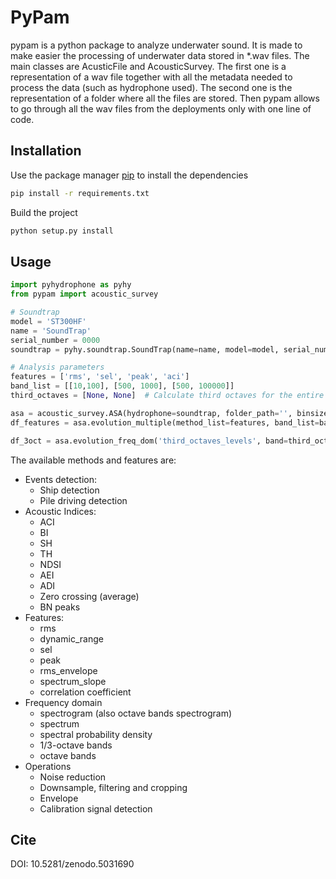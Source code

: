 # PyPam
pypam is a python package to analyze underwater sound. 
It is made to make easier the processing of underwater data stored in *.wav files. 
The main classes are AcusticFile and AcousticSurvey. The first one is a representation of a wav file together 
with all the metadata needed to process the data (such as hydrophone used). The second one is the representation of a
folder where all the files are stored. Then pypam allows to go through all the wav files from the deployments only with
one line of code. 

## Installation

Use the package manager [pip](https://pip.pypa.io/en/stable/) to install 
the dependencies 

```bash
pip install -r requirements.txt 
```

Build the project

```bash
python setup.py install
```

## Usage

```python
import pyhydrophone as pyhy
from pypam import acoustic_survey

# Soundtrap
model = 'ST300HF'
name = 'SoundTrap'
serial_number = 0000
soundtrap = pyhy.soundtrap.SoundTrap(name=name, model=model, serial_number=serial_number)

# Analysis parameters
features = ['rms', 'sel', 'peak', 'aci']
band_list = [[10,100], [500, 1000], [500, 100000]]
third_octaves = [None, None]  # Calculate third octaves for the entire freq range

asa = acoustic_survey.ASA(hydrophone=soundtrap, folder_path='', binsize=60.0)
df_features = asa.evolution_multiple(method_list=features, band_list=band_list)

df_3oct = asa.evolution_freq_dom('third_octaves_levels', band=third_octaves, db=True)
```

The available methods and features are: 
- Events detection: 
  - Ship detection 
  - Pile driving detection 
- Acoustic Indices: 
  - ACI 
  - BI 
  - SH 
  - TH 
  - NDSI
  - AEI 
  - ADI 
  - Zero crossing (average)
  - BN peaks 
- Features: 
  - rms 
  - dynamic_range
  - sel
  - peak 
  - rms_envelope
  - spectrum_slope
  - correlation coefficient
- Frequency domain 
  - spectrogram (also octave bands spectrogram)
  - spectrum
  - spectral probability density 
  - 1/3-octave bands 
  - octave bands
- Operations
   - Noise reduction 
   - Downsample, filtering and cropping 
   - Envelope
   - Calibration signal detection
   
 
## Cite
DOI: 10.5281/zenodo.5031690